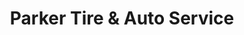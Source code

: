 ---
title: "Parker Tire & Auto Service"
url: /milwaukee/parker-tire-and-auto-service/
shop: car repair
---